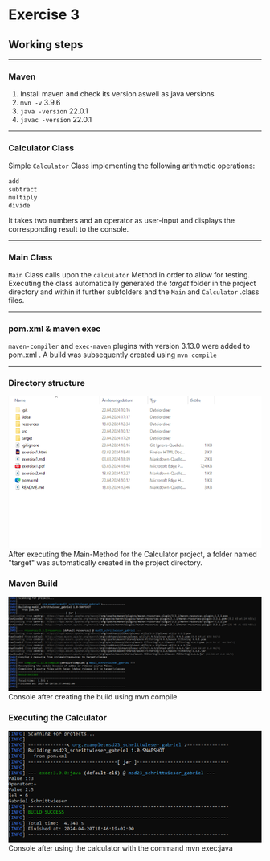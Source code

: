 # Exercise 3
## Working steps

---

### Maven
1. Install maven and check its version aswell as java versions
2. <code>mvn -v</code> 3.9.6
3. <code>java -version</code> 22.0.1
4. <code>javac -version</code> 22.0.1

---

### Calculator Class
Simple <code>Calculator</code> Class implementing the following arithmetic operations:

```
add
subtract
multiply
divide
```

It takes two numbers and an operator as user-input and displays the corresponding result to the console.

---

### Main Class
<code>Main</code> Class calls upon the <code>calculator</code> Method in order to allow for testing.
Executing the class automatically generated the <i>target</i> folder in the project directory and within it further subfolders and the <code>Main</code> and <code>Calculator</code> .class files.

---

### pom.xml & maven exec
<code>maven-compiler</code> and <code>exec-maven</code> plugins with version 3.13.0 were added to pom.xml .
A build was subsequently created using <code>mvn compile</code>

---

### Directory structure

![target folder](./resources/images/ex3_1.PNG)<br>
After executing the Main-Method for the Calculator project, a folder named "target" was automatically created in the project directory.

### Maven Build

![maven build](./resources/images/ex3_2.PNG)<br>
Console after creating the build using mvn compile

### Executing the Calculator

![calculator](./resources/images/ex3_3.PNG)<br>
Console after using the calculator with the command mvn exec:java